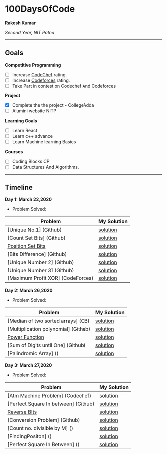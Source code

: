 # 100DaysOfCode

**Rakesh Kumar**

*Second Year, NIT Patna*

---

## Goals

**Competitive Programming**
- [ ] Increase [CodeChef](https://www.codechef.com/users/rashakdude) rating.
- [ ] Increase [Codeforces](https://codeforces.com/profile/RajatAgrawal) rating.
- [ ] Take Part in contest on Codechef And Codeforces

**Project**
- [x] Complete the the project - CollegeAdda
- [ ] Alumini website NITP

**Learning Goals**
- [ ] Learn React
- [ ] Learn c++ advance
- [ ] Learn Machine learning Basics

**Courses**
- [ ] Coding Blocks CP
- [ ] Data Structures And Algorithms.

---

## Timeline

**Day 1: March 22,2020**

- Problem Solved:

|**Problem**| **My Solution**|
|-----------|----------------|
| [Unique No.1] (Github) | [solution](https://github.com/rk9155/100DaysOfCode/blob/master/UniqueNo1.java)|
| [Count Set Bits] (Github) | [solution](https://github.com/rk9155/100DaysOfCode/blob/master/BitsProblem/Countsetbits.java)|
| [Position Set Bits](Github) | [solution](https://github.com/rk9155/100DaysOfCode/blob/master/BitsProblem/PositionSetBits.java)|
| [Bits Difference] (Github) | [solution](https://github.com/rk9155/100DaysOfCode/blob/master/BitsProblem/BitDifference.java)|
| [Unique Number 2] (Github) | [solution](https://github.com/rk9155/100DaysOfCode/blob/master/UniQueNo2.java)|
| [Unique Number 3] (Github) | [solution](https://github.com/rk9155/100DaysOfCode/blob/master/UniQueNo3.java)|
| [Maximum Profit XOR] (CodeForces) | [solution](https://github.com/rk9155/100DaysOfCode/blob/master/MaxXoR.java)|


**Day 2: March 26,2020**

- Problem Solved:

|**Problem**| **My Solution**|
|-----------|----------------|
| [Median of two sorted arrays] (CB) | [solution](https://github.com/rk9155/100DaysOfCode/blob/master/MedianOfTwoSortedarray.java)|
| [Multiplication polynomial] (Github) | [solution](https://github.com/rk9155/100DaysOfCode/blob/master/MultiplicationOfPolynomial.java)|
| [Power Function](CB) | [solution](https://github.com/rk9155/100DaysOfCode/blob/master/Power.cpp)|
| [Sum of Digits until One] (Github) | [solution](https://github.com/rk9155/100DaysOfCode/blob/master/SumOfDigitsUntilOne.java)|
| [Palindromic Array] () | [solution](https://github.com/rk9155/100DaysOfCode/blob/master/PalindromicArray.java)|

**Day 3: March 27,2020**

- Problem Solved:

|**Problem**| **My Solution**|
|-----------|----------------|
| [Atm Machine Problem] (Codechef) | [solution](https://github.com/rk9155/100DaysOfCode/blob/master/AtmMachine.java)|
| [Perfect Square In between] (Github) | [solution](https://github.com/rk9155/100DaysOfCode/blob/master/PerfectSquareInBetween.java)|
| [Reverse BIts](CB) | [solution](https://github.com/rk9155/100DaysOfCode/blob/master/ReverseBits.java)|
| [Conversion Problem] (Github) | [solution](https://github.com/rk9155/100DaysOfCode/blob/master/Convert0TO5.java)|
| [Count no. divisible by M] () | [solution](https://github.com/rk9155/100DaysOfCode/blob/master/CountNoDivisiblebyM.java)|
| [FindingPositon] () | [solution](https://github.com/rk9155/100DaysOfCode/blob/master/FindingPosition.java)|
| [Perfect Square In Between] () | [solution](https://github.com/rk9155/100DaysOfCode/blob/master/PerfectSquareInBetween.java)|



